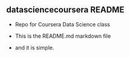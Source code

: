## datasciencecoursera README

* Repo for Coursera Data Science class

* This is the README.md markdown file

* and it is simple.